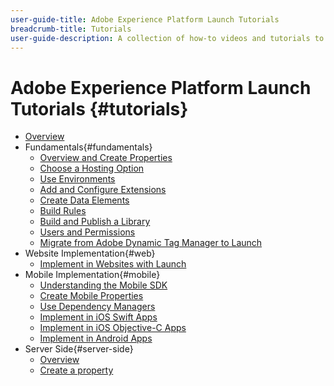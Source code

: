 ```yaml
---
user-guide-title: Adobe Experience Platform Launch Tutorials
breadcrumb-title: Tutorials
user-guide-description: A collection of how-to videos and tutorials to make you a power-user of Adobe Experience Platform Launch.
---
```


# Adobe Experience Platform Launch Tutorials {#tutorials}

+ [Overview](../overview.md)
+ Fundamentals{#fundamentals}
  + [Overview and Create Properties](../fundamentals/launch-overview-and-creating-properties.md)
  + [Choose a Hosting Option](../fundamentals/choosing-a-hosting-option-in-launch.md)
  + [Use Environments](../fundamentals/using-environments-in-launch.md)
  + [Add and Configure Extensions](../fundamentals/adding-and-configuring-launch-extensions.md)
  + [Create Data Elements](../fundamentals/creating-data-elements-in-launch.md)
  + [Build Rules](../fundamentals/building-rules-in-launch.md)
  + [Build and Publish a Library](../fundamentals/building-and-publishing-a-library-in-launch.md)
  + [Users and Permissions](../fundamentals/launch-users-and-permissions.md)
  + [Migrate from Adobe Dynamic Tag Manager to Launch](../fundamentals/migrate-from-dynamic-tag-manager-to-launch.md)
+ Website Implementation{#web}
  + [Implement in Websites with Launch](https://experienceleague.adobe.com/docs/launch-learn/implementing-in-websites-with-launch/index.html)
+ Mobile Implementation{#mobile}
  + [Understanding the Mobile SDK](../launch-mobile/understanding-the-mobile-sdks.md)
  + [Create Mobile Properties](../launch-mobile/create-mobile-properties-in-launch.md)
  + [Use Dependency Managers](../launch-mobile/use-dependency-managers-with-mobile-sdk.md)
  + [Implement in iOS Swift Apps](https://experienceleague.adobe.com/docs/launch-learn/implementing-in-mobile-ios-swift-apps-with-launch/index.html)
  + [Implement in iOS Objective-C Apps](https://experienceleague.adobe.com/docs/launch-learn/implementing-in-mobile-ios-objective-c-apps-with-launch/index.html)
  + [Implement in Android Apps](https://experienceleague.adobe.com/docs/launch-learn/implementing-in-mobile-android-apps-with-launch/index.html)
+ Server Side{#server-side}
  + [Overview](../launch-server-side/overview.md)
  + [Create a property](../launch-server-side/create-a-property.md)